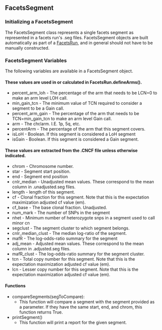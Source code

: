 ## FacetsSegment

### Initializing a FacetsSegment

The FacetsSegment class represents a single facets segment as represented in a facets run's .seg files. 
FacetsSegment objects are built automatically as part of a [FacetsRun](FacetsRun.md), and in general should not have to be manually constructed.  

### FacetsSegment Variables
The following variables are available in a FacetsSegment object.  

#### These values are used in or calculated in FacetsRun.defineArms().
* percent_arm_loh - The percentage of the arm that needs to be LCN=0 to make an arm level LOH call.
* min_gain_tcn - The minimum value of TCN required to consider a segment to be a Gain call.
* percent_arm_gain - The percentage of the arm that needs to be TCN=min_gain_tcn to make an arm level Gain call.
* arm - The chr/arm.  I.E. 1p, 5q, etc.
* percentArm - The percentage of the arm that this segment covers. 
* isLoH - Boolean. If this segment is considered a LoH segment
* isGain - Boolean. If this segment is considered a Gain segment.

#### These values are extracted from the .CNCF file unless otherwise indicated.
* chrom - Chromosome number.
* star - Segment start position.
* end - Segment end position
* cnlr_median - Unadjusted mean values.  These correspond to the mean column in .unadjusted.seg files.
* length - length of this segment.
* cf - Clonal fraction for this segment.  Note that this is the expectation maximization adjusted cf value (em).
* cf_base - The base clonal fraction.  Unadjusted.
* num_mark - The number of SNPs in the segment
* nhet - Minimum number of heterozygote snps in a segment used to call minor cn
* segclust - The segment cluster to which segment belongs.
* cnlr_median_clust - The median log-ratio of the segment.
* mafR - The log-odds-ratio summary for the segment
* adj_mean - Adjusted mean values.  These correspond to the mean column in .adjusted.seg files.
* mafR_clust - The log-odds-ratio summary for the segment cluster.
* tcn - Total copy number for this segment. Note that this is the expectation maximization adjusted cf value (em).
* lcn - Lesser copy number for this segment. Note that this is the expectation maximization adjusted cf value (em).


#### Functions
* compareSegments(segToCompare):
  * This function will compare a segment with the segment provided as a parameter.  If they have the same start, end, and chrom, this function returns True.  
* printSegment()
  * This function will print a report for the given segment. 
